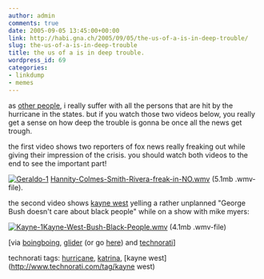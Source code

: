 ```yaml
---
author: admin
comments: true
date: 2005-09-05 13:45:00+00:00
link: http://habi.gna.ch/2005/09/05/the-us-of-a-is-in-deep-trouble/
slug: the-us-of-a-is-in-deep-trouble
title: the us of a is in deep trouble.
wordpress_id: 69
categories:
- linkdump
- memes
---
```



as [other people](http://blog.ch/blog/index.php/archives/2005/09/04/und-das-merkwurdige-ist/), i really suffer with all the persons that are hit by the hurricane in the states. but if you watch those two videos below, you really get a sense on how deep the trouble is gonna be once all the news get trough.



the first video shows two reporters of fox news really freaking out while giving their impression of the crisis. you should watch both videos to the end to see the important part!



[![Geraldo-1](http://habi.gna.ch/blog/images/geraldo-1-tm.jpg)](http://habi.gna.ch/blog/images/geraldo-1.jpg) [Hannity-Colmes-Smith-Rivera-freak-in-NO.wmv](http://habi.gna.ch/blog/images/Hannity-Colmes-Smith-Rivera-freak-in-NO.wmv) (5.1mb .wmv-file).



the second video shows [kayne west](http://www.kanyewest.com/) yelling a rather unplanned "George Bush doesn't care about black people" while on a show with mike myers:
  
[![Kayne-1](http://habi.gna.ch/blog/images/kayne-1-tm.jpg)](http://habi.gna.ch/blog/images/kayne-1.jpg)[Kayne-West-Bush-Black-People.wmv](http://habi.gna.ch/blog/images/Kayne-West-Bush-Black-People.wmv) (4.1mb .wmv-file)



[via [boingboing](http://www.boingboing.net/2005/09/03/kanye_west_george_bu.html), [glider](http://iam.bmezine.com/iams.exe?cmd=find&username=glider&datematch=200509040754) (or go [here](http://www.zentastic.com/entries/200509040754.html)) and [technorati](http://technorati.com/search/katrina)]





technorati tags: [hurricane](http://www.technorati.com/tag/hurricane), [katrina](http://www.technorati.com/tag/katrina), [kayne west](http://www.technorati.com/tag/kayne west)
